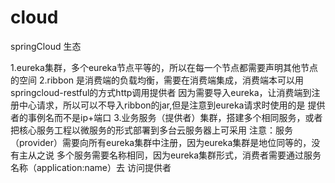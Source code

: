 # cloud
springCloud 生态


1.eureka集群，多个eureka节点平等的，所以在每一个节点都需要声明其他节点的空间
2.ribbon 是消费端的负载均衡，需要在消费端集成，消费端本可以用springcloud-restful的方式http调用提供者
  因为需要导入eureka，让消费端到注册中心请求，所以可以不导入ribbon的jar,但是注意到eureka请求时使用的是
  提供者的事例名而不是ip+端口
3.业务服务（提供者）集群，搭建多个相同服务，或者把核心服务工程以微服务的形式部署到多台云服务器上可采用
  注意：服务（provider）需要向所有eureka集群中注册，因为eureka集群是地位同等的，没有主从之说
       多个服务需要名称相同，因为eureka集群形式，消费者需要通过服务名称（application:name）去
          访问提供者

